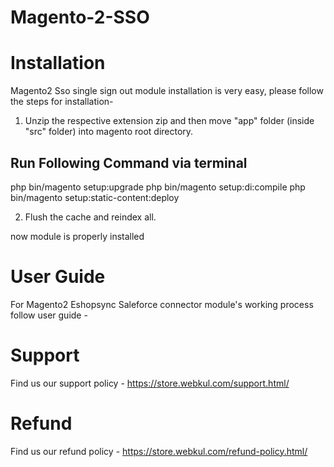 # Magento-2-SSO

# Installation

Magento2 Sso single sign out module installation is very easy, please follow the steps for installation-

1. Unzip the respective extension zip and then move "app" folder (inside "src" folder) into magento root directory.

Run Following Command via terminal
-----------------------------------
php bin/magento setup:upgrade
php bin/magento setup:di:compile
php bin/magento setup:static-content:deploy

2. Flush the cache and reindex all.

now module is properly installed

# User Guide

For Magento2 Eshopsync Saleforce connector module's working process follow user guide - 

# Support

Find us our support policy - https://store.webkul.com/support.html/

# Refund

Find us our refund policy - https://store.webkul.com/refund-policy.html/